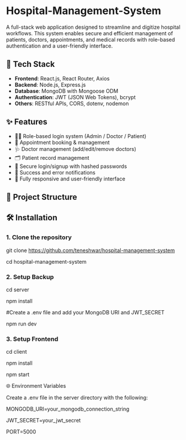 # Hospital-Management-System
A full-stack web application designed to streamline and digitize hospital workflows. This system enables secure and efficient management of patients, doctors, appointments, and medical records with role-based authentication and a user-friendly interface.

## 🚀 Tech Stack

- **Frontend**: React.js, React Router, Axios
- **Backend**: Node.js, Express.js
- **Database**: MongoDB with Mongoose ODM
- **Authentication**: JWT (JSON Web Tokens), bcrypt
- **Others**: RESTful APIs, CORS, dotenv, nodemon

## ✨ Features

- 🧑‍⚕️ Role-based login system (Admin / Doctor / Patient)
- 📅 Appointment booking & management
- 🩺 Doctor management (add/edit/remove doctors)
- 🗂️ Patient record management
- 🔐 Secure login/signup with hashed passwords
- 💬 Success and error notifications
- 📱 Fully responsive and user-friendly interface

## 📁 Project Structure

## 🛠️ Installation

### 1. Clone the repository 

git clone https://github.com/teneshwar/hospital-management-system

cd hospital-management-system

### 2. Setup Backup
cd server

npm install 

#Create a .env file and add your MongoDB URI and JWT_SECRET

npm run dev

### 3. Setup Frontend
cd client

npm install

npm start

🌐 Environment Variables

Create a .env file in the server directory with the following:

MONGODB_URI=your_mongodb_connection_string

JWT_SECRET=your_jwt_secret

PORT=5000






